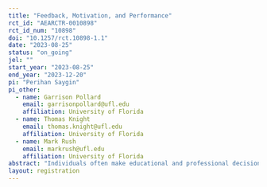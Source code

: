 ```yaml
---
title: "Feedback, Motivation, and Performance"
rct_id: "AEARCTR-0010898"
rct_id_num: "10898"
doi: "10.1257/rct.10898-1.1"
date: "2023-08-25"
status: "on_going"
jel: ""
start_year: "2023-08-25"
end_year: "2023-12-20"
pi: "Perihan Saygin"
pi_other:
  - name: Garrison Pollard
    email: garrisonpollard@ufl.edu
    affiliation: University of Florida
  - name: Thomas Knight
    email: thomas.knight@ufl.edu
    affiliation: University of Florida
  - name: Mark Rush
    email: markrush@ufl.edu
    affiliation: University of Florida
abstract: "Individuals often make educational and professional decisions conditional on feedback of their performance. In educational settings, students receive grades as the primary source of feedback. These grades may impact how students choose to allocate their efforts, as well as influence future educational decisions (major, course enrollment, etc.). The most challenging issue in this line of research is the lack of a exogenous variation in feedback.  We aim to overcome this selection issue by adopting an experimental design in which we randomly assign graders of varying innate harshness (despite consistent guidelines) to blindly grade short essays in two large introductory economics courses. With this, we are able to analyze the causal effect of a grade’s harshness/lenience on students’ subsequent decisions and outcomes. We also measure students’ grade expectations (confidence) and track grade challenges, enabling us to characterize a potential casual channel (confidence) and identify heterogeneities in the resistance to feedback."
layout: registration
---
```


